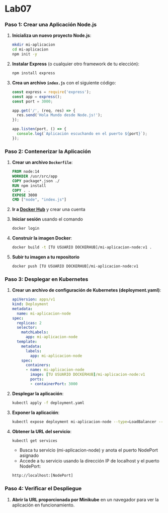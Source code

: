 # Lab07

### Paso 1: Crear una Aplicación Node.js

1. **Inicializa un nuevo proyecto Node.js**:
   ```bash
   mkdir mi-aplicacion
   cd mi-aplicacion
   npm init -y
   ```

2. **Instalar Express** (o cualquier otro framework de tu elección):
   ```bash
   npm install express
   ```

3. **Crea un archivo `index.js`** con el siguiente código:
   ```javascript
   const express = require('express');
   const app = express();
   const port = 3000;

   app.get('/', (req, res) => {
     res.send('Hola Mundo desde Node.js!');
   });

   app.listen(port, () => {
     console.log(`Aplicación escuchando en el puerto ${port}`);
   });
   ```

### Paso 2: Contenerizar la Aplicación

1. **Crear un archivo `Dockerfile`**:
   ```Dockerfile
   FROM node:14
   WORKDIR /usr/src/app
   COPY package*.json ./
   RUN npm install
   COPY . .
   EXPOSE 3000
   CMD ["node", "index.js"]
   ```

2. **Ir a [Docker Hub](https://hub.docker.com/)** y crear una cuenta

3. **Iniciar sesión** usando el comando
   ```bash
   docker login
   ```

4. **Construir la imagen Docker**:
   ```bash
   docker build -t [TU USUARIO DOCKERHUB]/mi-aplicacion-node:v1 .
   ```

5. **Subir tu imagen a tu repositorio**
    ```bash
    docker push [TU USUARIO DOCKERHUB]/mi-aplicacion-node:v1
    ```

### Paso 3: Desplegar en Kubernetes

1. **Crear un archivo de configuración de Kubernetes (deployment.yaml)**:
   ```yaml
   apiVersion: apps/v1
   kind: Deployment
   metadata:
     name: mi-aplicacion-node
   spec:
     replicas: 2
     selector:
       matchLabels:
         app: mi-aplicacion-node
     template:
       metadata:
         labels:
           app: mi-aplicacion-node
       spec:
         containers:
         - name: mi-aplicacion-node
           image: [TU USUARIO DOCKERHUB]/mi-aplicacion-node:v1
           ports:
           - containerPort: 3000
   ```

2. **Desplegar la aplicación**:
   ```bash
   kubectl apply -f deployment.yaml
   ```

3. **Exponer la aplicación**:
   ```bash
   kubectl expose deployment mi-aplicacion-node --type=LoadBalancer --port=3000
   ```

4. **Obtener la URL del servicio**:
   ```bash
   kubectl get services
   ```
   - Busca tu servicio (mi-aplicacion-node) y anota el puerto NodePort asignado
   - Accede a tu servicio usando la dirección IP de localhost y el puerto NodePort:
    ```bash
    http://localhost:[NodePort]
    ```

### Paso 4: Verificar el Despliegue

1. **Abrir la URL proporcionada por Minikube** en un navegador para ver la aplicación en funcionamiento.

